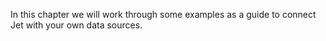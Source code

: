 In this chapter we will work through some examples as a guide to connect Jet with your own data sources.